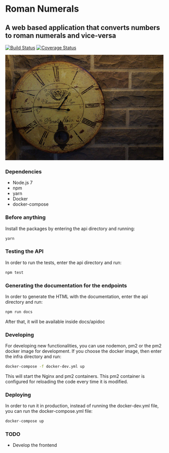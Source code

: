 # Roman Numerals

## A web based application that converts numbers to roman numerals and vice-versa

[![Build Status](https://travis-ci.org/jonathas/roman-numerals.svg?branch=master)](https://travis-ci.org/jonathas/roman-numerals) [![Coverage Status](https://coveralls.io/repos/github/jonathas/roman-numerals/badge.svg?branch=master)](https://coveralls.io/github/jonathas/roman-numerals?branch=master)

![alt text](https://github.com/jonathas/roman-numerals/blob/master/roman_numerals.jpg "Roman Numerals Clock")

### Dependencies

- Node.js 7
- npm
- yarn
- Docker
- docker-compose

### Before anything

Install the packages by entering the api directory and running:

```bash
yarn
```

### Testing the API

In order to run the tests, enter the api directory and run:

```bash
npm test
```

### Generating the documentation for the endpoints

In order to generate the HTML with the documentation, enter the api directory and run:

```bash
npm run docs
```

After that, it will be available inside docs/apidoc

### Developing

For developing new functionalities, you can use nodemon, pm2 or the pm2 docker image for development. If you choose the docker image, then enter the infra directory and run:

```bash
docker-compose -f docker-dev.yml up
```

This will start the Nginx and pm2 containers. This pm2 container is configured for reloading the code every time it is modified.

### Deploying

In order to run it in production, instead of running the docker-dev.yml file, you can run the docker-compose.yml file:

```bash
docker-compose up
```

### TODO

- Develop the frontend
